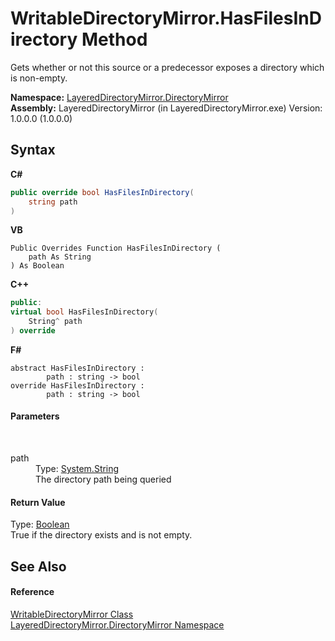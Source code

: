 # WritableDirectoryMirror.HasFilesInDirectory Method 
 

Gets whether or not this source or a predecessor exposes a directory which is non-empty.

**Namespace:**&nbsp;<a href="8e43a026-b829-c5d6-efc2-1a8c2a152363">LayeredDirectoryMirror.DirectoryMirror</a><br />**Assembly:**&nbsp;LayeredDirectoryMirror (in LayeredDirectoryMirror.exe) Version: 1.0.0.0 (1.0.0.0)

## Syntax

**C#**<br />
``` C#
public override bool HasFilesInDirectory(
	string path
)
```

**VB**<br />
``` VB
Public Overrides Function HasFilesInDirectory ( 
	path As String
) As Boolean
```

**C++**<br />
``` C++
public:
virtual bool HasFilesInDirectory(
	String^ path
) override
```

**F#**<br />
``` F#
abstract HasFilesInDirectory : 
        path : string -> bool 
override HasFilesInDirectory : 
        path : string -> bool 
```


#### Parameters
&nbsp;<dl><dt>path</dt><dd>Type: <a href="http://msdn2.microsoft.com/en-us/library/s1wwdcbf" target="_blank">System.String</a><br />The directory path being queried</dd></dl>

#### Return Value
Type: <a href="http://msdn2.microsoft.com/en-us/library/a28wyd50" target="_blank">Boolean</a><br />True if the directory exists and is not empty.

## See Also


#### Reference
<a href="c822f227-d250-a635-4d8e-a5558d8b91b9">WritableDirectoryMirror Class</a><br /><a href="8e43a026-b829-c5d6-efc2-1a8c2a152363">LayeredDirectoryMirror.DirectoryMirror Namespace</a><br />